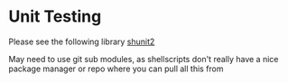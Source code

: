 # Unit Testing

Please see the following library [shunit2](https://github.com/kward/shunit2)

May need to use git sub modules, as shellscripts don't really have a nice package manager or repo where you can pull all this from